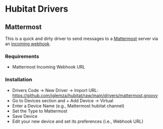 # Hubitat Drivers

## Mattermost

This is a quick and dirty driver to send messages to a [Mattermost](https://mattermost.com/) server via an [incoming webhook](https://developers.mattermost.com/integrate/webhooks/incoming/). 

### Requirements

* Mattermost Incoming Webhook URL

### Installation

* Drivers Code -> New Driver -> Import URL: https://github.com/jglemza/hubitat/raw/main/drivers/mattermost.groovy
* Go to Devices section and + Add Device -> Virtual
* Enter a Device Name (e.g., Mattermost hubitat channel)
* Set the Type to Mattermost
* Save Device
* Edit your new device and set its preferences (i.e., Webhook URL)
